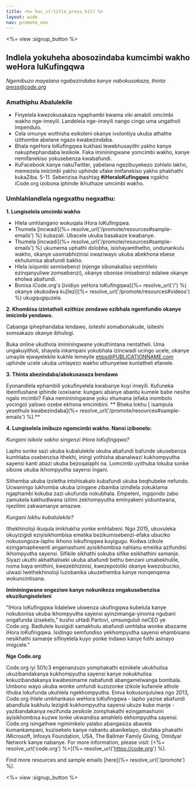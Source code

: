 ```yaml
---
title: <%= hoc_s(:title_press_kit) %>
layout: wide
nav: promote_nav
---
```

<%= view :signup_button %>

## Indlela yokuheha abosozindaba kumcimbi wakho weHora luKufingqwa

*Ngemibuzo mayelana ngabezindaba kanye nabokusakaza, thinta <press@code.org>*

### Amathiphu Abalulekile

- Finyelela kwezokusakaza ngaphambi kwama viki amabili omcimbi wakho nge-imeyili. Landelela nge-imeyili nango cingo uma ungatholi impendulo.
- Cela omunye wothisha esikoleni okanye ivolontiya ukuba athathe izithombe abelane ngazo kwabezindaba.
- Bhala ngeHora loKufingqwa kukhasi lewebhusayithi yakho kanye nakuphephandaba lesikole. Faka imininingwane yomcimbi wakho, kanye nemifanekiso yokusebenza kwabafundi.
- KuFacebook kanye nakuTwitter, yabelana ngezibuyekezo zohlelo lakho, memezela imicimbi yakho uphinde ufake imifanekiso yakho phakhathi kukaZiba. 5-11. Sebenzisa ihashtag **#iHoraloKufingqwa** ngakho iCode.org izobona iphinde ikhuthaze umcimbi wakho.

### Umhlahlandlela ngegxathu negxathu:

**1. Lungiselela umcimbi wakho**

- Hlela umhlangano wokuqala iHora loKufingqwa.
- Thumela [incwadi](%= resolve_url('/promote/resources#sample-emails') %) kubazali. Ubacele ukuba basakaze kwabanye.
- Thumela [incwadi](%= resolve_url('/promote/resources#sample-emails') %) ukumema uphathi dolobha, isishayamthetho, undunankulu wakho, okanye usomabhizinisi owaziwayo ukuba abekhona ebese ekhulumisa abafundi bakho.
- Hlela isiqumbi semisebenzi (njenge sibonakaliso sezinhlelo ezinqanyuliwe zomsebenzi), okanye obonise imisebenzi edalwe okanye eholwa abafundi.
- Bonisa iCode.org's [ividiyo yeHora loKufingqwa](%= resolve_url('/') %) okanye okukodwa ku[lezi](%= resolve_url('/promote/resources#videos') %) ukugqugquzela.

**2. Khombisa izintatheli ezithize zendawo ezibhala ngemfundio okanye imicimbi yendawo.**

Cabanga iphephandaba lendawo, isiteshi somabonakude, isiteshi somsakazo okanye ibhulogi.

Buka online ukuthola imininingwane yokuthintana nentatheli. Uma ungakuyitholi, shayela inkampani yokubhala izincwadi ucingo ucele, okanye umayile ejwayelekile kukhle lemeyile etips@PUBLICATIONNAME.com uphinde ucele ukuba umlayezo wakho uthunyelwe kuntatheli efanele.

**3. Thinta abezindaba/abokusasaza bendawo**

Eyonandlela ephambili yokufinyelela kwabanye kuyi imeyili. Kufuneka ibemfushane iphinde ixoxisane: kungani abanye abantu kumele babe nesihe ngalo mcimbi? Faka nemininingwane yoku xhumana (efaka inombolo yocingo) yalowo ozebe ekhona emcimbini. ** Bheka lokhu [ isampula yesethulo kwabezindaba](%= resolve_url('/promote/resources#sample-emails') %).**

**4. Lungiselela imibuzo ngomcimbi wakho. Nansi izibonelo:**

*Kungani isikole sakho singenzi iHora loKufingqwa?*

Lapho sonke sazi ukuba kubalulekile ukuba abafundi bafunde ukusebenza kumhlaba osebenzisa ithekhi, iningi yothisha abanalwazi kukhompyutha sayensi kanti abazi ukuba bezoqalaphi na. Lomcimbi uyithuba lokuba sonke sibone ukuba ikhompyutha sayensi ingani.

Sithemba ukuba izoletha intshisakalo kubafundi ukuba beqhubeke nefundo. Ucwaningo lukhomba ukuba izingane zibamba izindlela zokuklama ngaphambi kokuba zazi ukufunda nokubhala. Empeleni, ingqondo zabo zamukela kakhudlwana izilimi zekhompyutha eminyakeni yobuntwana, njezilimi zakwamanye amazwe.

*Kungani lokhu kubalulekile?*

Ithekhinoloji ikuqula imikhakha yonke emhlabeni. Ngo 2015, ukuvuleka okuyizigidi eziyisikhombisa emelika bezikumisebenzi-efaka ubuciko nokusongoza-lapho ikhono lokufinqqwa kuyigugu. Kodwa izikole ezingamaphesenti angamashumi ayisikhombisa nahlanu emelika azifundisi ikhompyutha sayensi. Sifikile sikhathi sokuba sifike esikhathini samanje. Siyazi ukuthi akhathaliseki ukuba abafundi bethu benzani umabekhulile, noma baya emithini, kwezebhizinisi, kwezepolotiki okanye kwezobuciko, ulwazi lwethekhinoloji luzobanika ukuzethemba kanye nonqenqema wokuncintisana.

**Imininingwane engeziwe kanye nokunikeza ongakusebenzisa ekuzilungiseleleni**

"IHora loKufingqwa lidalelwe ukwenza ukufingqwa kubelula kanye nokubonisa ukuba ikhompyutha sayensi ayinzimanga-yinoma ngubani ongafunda izisekelo," kusho uHadi Partovi, umsungululi neCEO ye Code.org. Badlulele kusigidi samakhulu abafundi umhlaba wonke abazame iHora loKufingqwa. Isidingo semfundiso yekhompyutha sayensi ehambisana nesikhathi samanje sifinyelela kuyo yonke indawo kanye futhi asinayo imigcele."

**Nge Code.org**

Code.org iyi 501c3 engenanzuzo yomphakathi ezinikele ukukhulisa ukuzibandakanya kukhompyutha sayensi kanye nokukhulisa kokuzibandakanya kwabesimame nabafundi abangamelwanga bombala. Umbono wayo ukuba wonke umfundi kuzozonke izikole kufanele athole ithuba lokufunda ukuhlela ngekhompyutha. Emva kokusonjululwa ngo 2013, Code.org ihlele umkhankaso weHora loKufingqwa - lapho yazise abafundi abandlula kukhulu lezigidi kukhompyutha sayensi ukuze kube manje - yazibandakanya nezifunda zesikole zomphakathi ezingamashumi ayisikhombisa kuzwe lonke ukwandisa amahlelo ekhompyutha sayensi. Code.org isingathwe ngiminikelo yalabo abangasiza abavela kumankampani, kuzisekelo kanye nabantu abanikelayo, okufaka phakathi iMicrosoft, Infosys Foundation, USA, The Ballmer Family Giving, Omidyar Network kanye nabanye. For more information, please visit: [<%= resolve_url('code.org') %>](%= resolve_url('https://code.org') %).

  
Find more resources and sample emails [here](%= resolve_url('/promote') %).

<%= view :signup_button %>